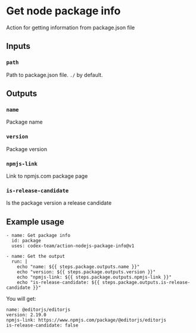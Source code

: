 # Get node package info 

Action for getting information from package.json file

## Inputs

### `path`

Path to package.json file. `./` by default.

## Outputs

### `name`

Package name

### `version`

Package version

### `npmjs-link`

Link to npmjs.com package page

### `is-release-candidate`

Is the package version a release candidate

## Example usage

```
- name: Get package info
  id: package
  uses: codex-team/action-nodejs-package-info@v1

- name: Get the output
  run: |
    echo "name: ${{ steps.package.outputs.name }}"
    echo "version: ${{ steps.package.outputs.version }}"
    echo "npmjs-link: ${{ steps.package.outputs.npmjs-link }}"
    echo "is-release-candidate: ${{ steps.package.outputs.is-release-candidate }}"
```

You will get:

```
name: @editorjs/editorjs
version: 2.19.0
npmjs-link: https://www.npmjs.com/package/@editorjs/editorjs
is-release-candidate: false
```
